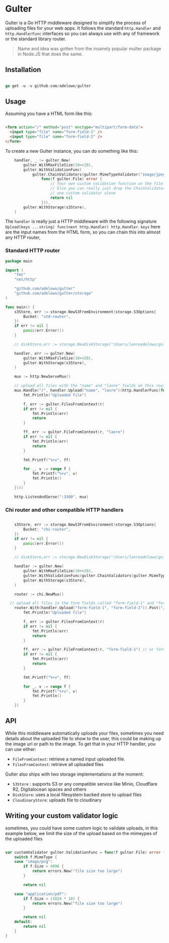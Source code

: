 # Gulter

Gulter is a Go HTTP middleware designed to simplify the process of uploading files
for your web apps. It follows the standard
`http.Handler` and `http.HandlerFunc` interfaces so you can
always use with any of framework or the standard library router.

> Name and idea was gotten from the insanely popular multer package
> in Node.JS that does the same.

## Installation

```go

go get -u -v github.com/adelowo/gulter

```

## Usage

Assuming you have a HTML form like this:

```html

<form action="/" method="post" enctype="multipart/form-data">
  <input type="file" name="form-field-1" />
  <input type="file" name="form-field-2" />
</form>

```

To create a new Gulter instance, you can do something like this:

```go
	handler, _ := gulter.New(
		gulter.WithMaxFileSize(10<<20),
		gulter.WithValidationFunc(
			gulter.ChainValidators(gulter.MimeTypeValidator("image/jpeg", "image/png"),
				func(f gulter.File) error {
					// Your own custom validation function on the file here
					// Else you can really just drop the ChainValidators and use only the MimeTypeValidator or just
					// one custom validator alone
					return nil
				})),
		gulter.WithStorage(s3Store),
	)
```

The `handler` is really just a HTTP middleware with the following signature
`Upload(keys ...string) func(next http.Handler) http.Handler`. `keys` here
are the input names from the HTML form, so you can chain this into almost any HTTP
router,

### Standard HTTP router

```go
package main

import (
	"fmt"
	"net/http"

	"github.com/adelowo/gulter"
	"github.com/adelowo/gulter/storage"
)

func main() {
	s3Store, err := storage.NewS3FromEnvironment(storage.S3Options{
		Bucket: "std-router",
	})
	if err != nil {
		panic(err.Error())
	}

	// diskStore,err := storage.NewDiskStorage("/Users/lanreadelowo/gulter-uploads/")

	handler, err := gulter.New(
		gulter.WithMaxFileSize(10<<20),
		gulter.WithStorage(s3Store),
	)

	mux := http.NewServeMux()

	// upload all files with the "name" and "lanre" fields on this route
	mux.Handle("/", handler.Upload("name", "lanre")(http.HandlerFunc(func(w http.ResponseWriter, r *http.Request) {
		fmt.Println("Uploaded file")

		f, err := gulter.FilesFromContext(r)
		if err != nil {
			fmt.Println(err)
			return
		}

		ff, err := gulter.FileFromContext(r, "lanre")
		if err != nil {
			fmt.Println(err)
			return
		}

		fmt.Printf("%+v", ff)

		for _, v := range f {
			fmt.Printf("%+v", v)
			fmt.Println()
		}
	})))

	http.ListenAndServe(":3300", mux)

```

### Chi router and other compatible HTTP handlers

```go

	s3Store, err := storage.NewS3FromEnvironment(storage.S3Options{
		Bucket: "chi-router",
	})
	if err != nil {
		panic(err.Error())
	}

	// diskStore,err := storage.NewDiskStorage("/Users/lanreadelowo/gulter-uploads/")

	handler := gulter.New(
		gulter.WithMaxFileSize(10<<20),
		gulter.WithValidationFunc(gulter.ChainValidators(gulter.MimeTypeValidator("image/jpeg", "image/png"))),
		gulter.WithStorage(s3Store),
	)

	router := chi.NewMux()

  // upload all files in the form fields called "form-field-1" and "form-field-2"
	router.With(handler.Upload("form-field-1", "form-field-2")).Post("/", func(w http.ResponseWriter, r *http.Request) {
		fmt.Println("Uploaded file")

		f, err := gulter.FilesFromContext(r)
		if err != nil {
			fmt.Println(err)
			return
		}

		ff, err := gulter.FileFromContext(r, "form-field-1") // or form-field-2
		if err != nil {
			fmt.Println(err)
			return
		}

		fmt.Printf("%+v", ff)

		for _, v := range f {
			fmt.Printf("%+v", v)
			fmt.Println()
		}
	})

```

## API

While this middleware automatically uploads your files, sometimes you need
details about the uploaded file to show to the user, this could be making up the
image url or path to the image. To get that in your HTTP handler, you can use either:

- `FileFromContext`: retrieve a named input uploaded file.
- `FilesFromContext`: retrieve all uploaded files

Gulter also ships with two storage implementations at the moment:

- `S3Store` : supports S3 or any compatible service like Minio, Cloudflare R2, Digitalocean spaces and others
- `DiskStore`: uses a local filesystem backed store to upload files
- `CloudinaryStore`: uploads file to cloudinary


## Writing your custom validator logic

sometimes, you could have some custom logic to validate uploads, in this example
below, we limit the size of the upload based on the mimeypes of the uploaded files

```go

var customValidator gulter.ValidationFunc = func(f gulter.File) error {
	switch f.MimeType {
	case "image/png":
		if f.Size > 4096 {
			return errors.New("file size too large")
		}

		return nil

	case "application/pdf":
		if f.Size > (1024 * 10) {
			return errors.New("file size too large")
		}

		return nil
	default:
		return nil
	}
}

```
